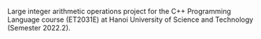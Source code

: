 Large integer arithmetic operations project for the C++ Programming Language course (ET2031E) at Hanoi University of Science and Technology (Semester 2022.2).
